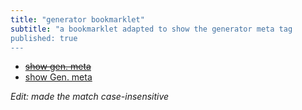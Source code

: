 ```yaml
---
title: "generator bookmarklet"
subtitle: "a bookmarklet adapted to show the generator meta tag
published: true
---
```


<ul>
<li>
<strike><a href="javascript:(function(){t=document.getElementsByTagName(%22meta%22);s=%22%22;for(i=0;i<t.length;i++){if(t[i].name==%22generator%22)s=t[i].content;};if(s==%22%22)alert(%22No%20data%20available%22);else%20window.alert(%22Generator:%20%22+s)}());">show gen. meta</a></strike>
</li><li><a href="javascript:(function(){t=document.getElementsByTagName(%22meta%22);s=%22%22;for(i=0;i<t.length;i++){if(/[Gg][Ee][Nn][Ee][Rr][Aa][Tt][Oo][Rr]/.test(t[i].name))s=t[i].content;};if(s==%22%22)alert('No%20data%20available');else%20window.alert(%22Generator:%20%22+s)}());">show Gen. meta</a>
</li>
</ul>

<i>Edit: made the match case-insensitive</i>
